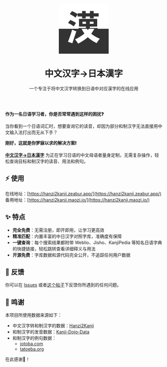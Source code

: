 <div align="center">
    <br />
    <img src="./public/favicon.svg" alt="hanzi2kanji Logo" width="160" height="160" />
    <h1>中文汉字→日本漢字</h1>
    <p>一个专注于将中文汉字转换到日语中对应漢字的在线应用</p>
    <br />
    <br />
</div>

__作为一名日语学习者，你是否常常遇到这样的困扰❓__

当你看到一个日语词汇时，想要查询它的读音，却因为部分和制汉字无法直接用中文输入法打出而无从下手？

__刚好，这就是你梦寐以求的解决方案❗__

[__中文汉字→日本漢字__](https://hanzi2kanji.zeabur.app/) 为正在学习日语的中文母语者量身定制，无需复杂操作，轻松查询目标和制汉字的读音、用法和例句。

## ⚡ 使用

在线地址：[https://hanzi2kanji.zeabur.app/](https://hanzi2kanji.zeabur.app/)
备用地址：[https://hanzi2kanji.maozi.io/](https://hanzi2kanji.maozi.io/)

## ✨ 特点

- __完全免费__：无需注册，即开即用，让学习更高效
- __精准匹配__：内置丰富的中日汉字对照字库，准确度有保障
- __一键查询__：每个搜索结果都附带 Weblio、Jisho、KanjiPedia 等知名日语字典的快捷链接，轻松跳转查看详细释义与用法
- __开源免费__：字库数据和源代码完全公开，不追踪任何用户数据

## 🐛 反馈

你可以在 [Issues](https://github.com/BHznJNs/hanzi2kanji/issues) 或者[这个帖子](https://meta.appinn.net/t/topic/64334)下反馈你所遇到的任何问题。

## 🙏 鸣谢

本项目所使用数据来源如下：
- 中文汉字转和制汉字的数据：[Hanzi2Kanji](https://github.com/Huifusu/Hanzi2Kanji/blob/master/loadDictionary.js)
- 和制汉字的发音数据：[Kanji-Dojo-Data](https://github.com/syt0r/Kanji-Dojo-Data)
- 和制汉字的例句数据：
    - [jotoba.com](https://jotoba.com/api/search/sentences)
    - [tatoeba.org](https://tatoeba.org/en/api_v0)

在此感谢🙏！
